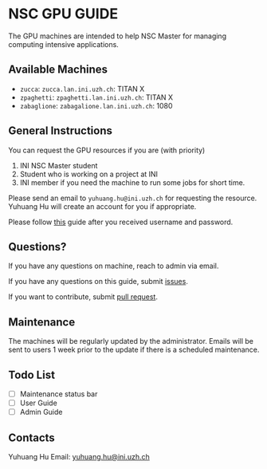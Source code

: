 # NSC GPU GUIDE

The GPU machines are intended to help NSC Master for managing computing
intensive applications.

## Available Machines

+ `zucca`: `zucca.lan.ini.uzh.ch`: TITAN X
+ `zpaghetti`: `zpaghetti.lan.ini.uzh.ch`: TITAN X
+ `zabaglione`: `zabagalione.lan.ini.uzh.ch`: 1080

## General Instructions

You can request the GPU resources if you are (with priority)

1. INI NSC Master student
2. Student who is working on a project at INI
3. INI member if you need the machine to run some jobs for short time.

Please send an email to `yuhuang.hu@ini.uzh.ch` for requesting the resource.
Yuhuang Hu will create an account for you if appropriate.

Please follow [this](./User-Guide.md) guide after you received username and password.

## Questions?

If you have any questions on machine, reach to admin via email.

If you have any questions on this guide, submit [issues](./issues).

If you want to contribute, submit [pull request](./pulls).

## Maintenance

The machines will be regularly updated by the administrator.
Emails will be sent to users 1 week prior to the update if there is a scheduled
maintenance.

## Todo List

+ [ ] Maintenance status bar
+ [ ] User Guide
+ [ ] Admin Guide

## Contacts

Yuhuang Hu
Email: yuhuang.hu@ini.uzh.ch
